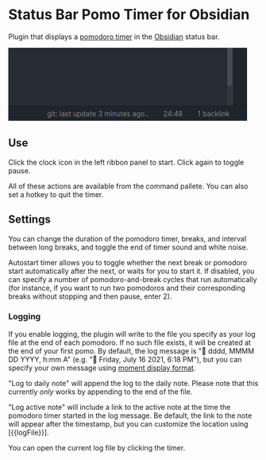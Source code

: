 # Status Bar Pomo Timer for Obsidian

Plugin that displays a [pomodoro timer](https://en.wikipedia.org/wiki/Pomodoro_Technique) in the [Obsidian](https://obsidian.md/) status bar. 

![timer screenshot](timer_screenshot.png)

## Use
Click the clock icon in the left ribbon panel to start. Click again to toggle pause.

All of these actions are available from the command pallete. You can also set a hotkey to quit the timer.

## Settings

You can change the duration of the pomodoro timer, breaks, and interval between long breaks, and toggle the end of timer sound and white noise.

Autostart timer allows you to toggle whether the next break or pomodoro start automatically after the next, or waits for you to start it. If disabled, you can specify a number of pomodoro-and-break cycles that run automatically (for instance, if you want to run two pomodoros and their corresponding breaks without stopping and then pause, enter 2).

### Logging

If you enable logging, the plugin will write to the file you specify as your log file at the end of each pomodoro. If no such file exists, it will be created at the end of your first pomo. By default, the log message is "🍅 dddd, MMMM DD YYYY, h:mm A" (e.g. "🍅 Friday, July 16 2021, 6:18 PM"), but you can specify your own message using [moment display format](https://momentjs.com/docs/#/displaying/format/).

"Log to daily note" will append the log to the daily note. Please note that this currently *only* works by appending to the end of the file.

"Log active note" will include a link to the active note at the time the pomodoro timer started in the log message. Be default, the link to the note will appear after the timestamp, but you can customize the location using [{{logFile}}].

You can open the current log file by clicking the timer.